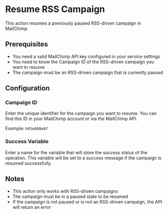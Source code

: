 # Resume RSS Campaign

This action resumes a previously paused RSS-driven campaign in MailChimp.

## Prerequisites

- You need a valid MailChimp API key configured in your service settings
- You need to know the Campaign ID of the RSS-driven campaign you want to resume
- The campaign must be an RSS-driven campaign that is currently paused

## Configuration

### Campaign ID

Enter the unique identifier for the campaign you want to resume. You can find this ID in your MailChimp account or via the MailChimp API.

Example: `b93e868e8f`

### Success Variable

Enter a name for the variable that will store the success status of the operation. This variable will be set to a success message if the campaign is resumed successfully.

## Notes

- This action only works with RSS-driven campaigns
- The campaign must be in a paused state to be resumed
- If the campaign is not paused or is not an RSS-driven campaign, the API will return an error
